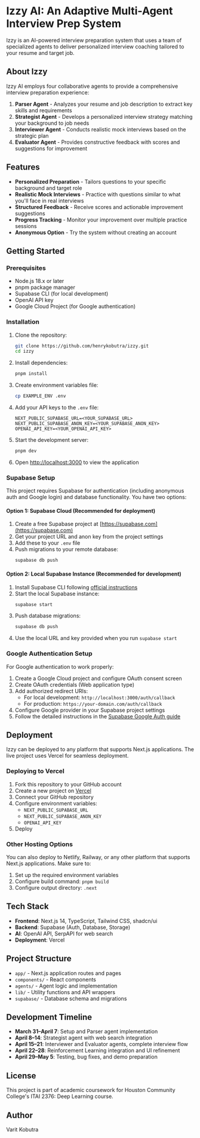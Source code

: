 # Izzy AI: An Adaptive Multi-Agent Interview Prep System

Izzy is an AI-powered interview preparation system that uses a team of specialized agents to deliver personalized interview coaching tailored to your resume and target job.

## About Izzy

Izzy AI employs four collaborative agents to provide a comprehensive interview preparation experience:

1. **Parser Agent** - Analyzes your resume and job description to extract key skills and requirements
2. **Strategist Agent** - Develops a personalized interview strategy matching your background to job needs
3. **Interviewer Agent** - Conducts realistic mock interviews based on the strategic plan
4. **Evaluator Agent** - Provides constructive feedback with scores and suggestions for improvement

## Features

- **Personalized Preparation** - Tailors questions to your specific background and target role
- **Realistic Mock Interviews** - Practice with questions similar to what you'll face in real interviews
- **Structured Feedback** - Receive scores and actionable improvement suggestions
- **Progress Tracking** - Monitor your improvement over multiple practice sessions
- **Anonymous Option** - Try the system without creating an account

## Getting Started

### Prerequisites

- Node.js 18.x or later
- pnpm package manager
- Supabase CLI (for local development)
- OpenAI API key
- Google Cloud Project (for Google authentication)

### Installation

1. Clone the repository:
   ```bash
   git clone https://github.com/henrykobutra/izzy.git
   cd izzy
   ```

2. Install dependencies:
   ```bash
   pnpm install
   ```

3. Create environment variables file:
   ```bash
   cp EXAMPLE_ENV .env
   ```

4. Add your API keys to the `.env` file:
   ```
   NEXT_PUBLIC_SUPABASE_URL=<YOUR_SUPABASE_URL>
   NEXT_PUBLIC_SUPABASE_ANON_KEY=<YOUR_SUPABASE_ANON_KEY>
   OPENAI_API_KEY=<YOUR_OPENAI_API_KEY>
   ```

5. Start the development server:
   ```bash
   pnpm dev
   ```

6. Open [http://localhost:3000](http://localhost:3000) to view the application

### Supabase Setup

This project requires Supabase for authentication (including anonymous auth and Google login) and database functionality. You have two options:

#### Option 1: Supabase Cloud (Recommended for deployment)

1. Create a free Supabase project at [https://supabase.com](https://supabase.com)
2. Get your project URL and anon key from the project settings
3. Add these to your `.env` file
4. Push migrations to your remote database:
   ```bash
   supabase db push
   ```

#### Option 2: Local Supabase Instance (Recommended for development)

1. Install Supabase CLI following [official instructions](https://supabase.com/docs/guides/cli)
2. Start the local Supabase instance:
   ```bash
   supabase start
   ```
3. Push database migrations:
   ```bash
   supabase db push
   ```
4. Use the local URL and key provided when you run `supabase start`

### Google Authentication Setup

For Google authentication to work properly:

1. Create a Google Cloud project and configure OAuth consent screen
2. Create OAuth credentials (Web application type)
3. Add authorized redirect URIs:
   - For local development: `http://localhost:3000/auth/callback`
   - For production: `https://your-domain.com/auth/callback`
4. Configure Google provider in your Supabase project settings
5. Follow the detailed instructions in the [Supabase Google Auth guide](https://supabase.com/docs/guides/auth/social-login/auth-google)

## Deployment

Izzy can be deployed to any platform that supports Next.js applications. The live project uses Vercel for seamless deployment.

### Deploying to Vercel

1. Fork this repository to your GitHub account
2. Create a new project on [Vercel](https://vercel.com)
3. Connect your GitHub repository
4. Configure environment variables:
   - `NEXT_PUBLIC_SUPABASE_URL`
   - `NEXT_PUBLIC_SUPABASE_ANON_KEY`
   - `OPENAI_API_KEY`
5. Deploy

### Other Hosting Options

You can also deploy to Netlify, Railway, or any other platform that supports Next.js applications. Make sure to:

1. Set up the required environment variables
2. Configure build command: `pnpm build`
3. Configure output directory: `.next`

## Tech Stack

- **Frontend**: Next.js 14, TypeScript, Tailwind CSS, shadcn/ui
- **Backend**: Supabase (Auth, Database, Storage)
- **AI**: OpenAI API, SerpAPI for web search
- **Deployment**: Vercel

## Project Structure

- `app/` - Next.js application routes and pages
- `components/` - React components
- `agents/` - Agent logic and implementation
- `lib/` - Utility functions and API wrappers
- `supabase/` - Database schema and migrations

## Development Timeline

- **March 31–April 7**: Setup and Parser agent implementation
- **April 8–14**: Strategist agent with web search integration
- **April 15–21**: Interviewer and Evaluator agents, complete interview flow
- **April 22–28**: Reinforcement Learning integration and UI refinement
- **April 29–May 5**: Testing, bug fixes, and demo preparation

## License

This project is part of academic coursework for Houston Community College's ITAI 2376: Deep Learning course.

## Author

Varit Kobutra